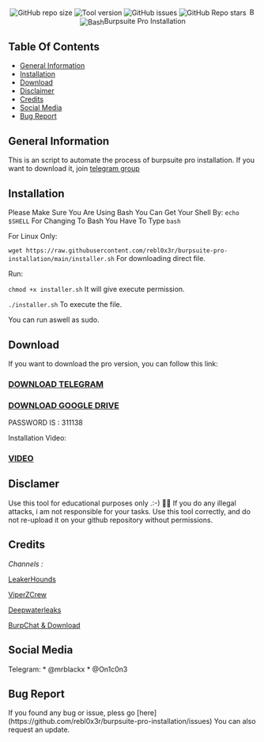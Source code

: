 <p align=center>
<img alt="GitHub repo size" src="https://img.shields.io/github/repo-size/rebl0x3r/burpsuite-pro-installation">
<img alt="Tool version" src="https://img.shields.io/badge/version-1.4-brightgreen">
<img alt="GitHub issues" src="https://img.shields.io/github/issues/rebl0x3r/burpsuite-pro-installation">
<img alt="GitHub Repo stars" src="https://img.shields.io/github/stars/rebl0x3r/burpsuite-pro-installation?style=social">
<img alt="Burpsuite" src="kali-burpsuite.ico" width=15 height=15>
<img alt="Bash" src="https://badges.frapsoft.com/bash/v1/bash.png?v=103"


<h1 align=center>Burpsuite Pro Installation</h1>

<h2>Table Of Contents</h2>

* [General Information](#general-info)
* [Installation](#installation)
* [Download](#download)
* [Disclaimer](#disclaimer)
* [Credits](#credits)
* [Social Media](#social-media)
* [Bug Report](#bug-report)

<h2>General Information</h2>
  
  This is an script to automate the process of burpsuite pro installation.
  If you want to download it, join [telegram group](https://t.me/burp_chat/)

<h2>Installation</h2>

  Please Make Sure You Are Using Bash You Can Get Your Shell By:
  ```echo $SHELL```
  For Changing To Bash You Have To Type 
  ```bash```

  For Linux Only:
  
  ```wget https://raw.githubusercontent.com/rebl0x3r/burpsuite-pro-installation/main/installer.sh``` For downloading direct file.
  
  Run:
  
  ```chmod +x installer.sh``` It will give execute permission.
  
  ```./installer.sh``` To execute the file.
  
You can run aswell as sudo.

<h2>Download</h2>
  
  If you want to download the pro version, you can follow this link:
  ### [DOWNLOAD TELEGRAM](https://t.me/burp_chat/14634) ###
  
  ### [DOWNLOAD GOOGLE DRIVE](https://drive.google.com/file/d/1ziIQckepiyG43gVxjfCKKeQD8AmYaQ-c/view?usp=sharing) ###
  PASSWORD IS : 311138

  Installation Video:
  ### [VIDEO](https://www.youtube.com/watch?v=Zc_zcqK9Cl0) ###

<h2>Disclamer</h2>

  Use this tool for educational purposes only .:-) 🕵️‍♂️
  If you do any illegal attacks, i am not responsible for your tasks.
  Use this tool correctly, and do not re-upload it on your github repository without permissions.
  
<h2>Credits</h2>

_Channels :_ 


[LeakerHounds](https://t.me/LeakerHounds)

[ViperZCrew](https://t.me/ViperZCrew)
         
[Deepwaterleaks](https://t.me/deepwaterleaks2)

[BurpChat & Download](https://t.me/burp_chat/)
               
            
<h2>Social Media</h2>
Telegram:
* @mrblackx
* @On1c0n3



<h2>Bug Report</h2>
  If you found any bug or issue, pless go [here](https://github.com/rebl0x3r/burpsuite-pro-installation/issues)
  You can also request an update.
